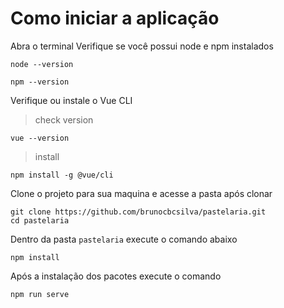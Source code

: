 # Como iniciar a aplicação
Abra o terminal 
Verifique se você possui node e npm instalados

````
node --version
````
````
npm --version
````

Verifique ou instale o Vue CLI
> check version
````
vue --version
````
> install
````
npm install -g @vue/cli
````
Clone o projeto para sua maquina e acesse a pasta após clonar

````
git clone https://github.com/brunocbcsilva/pastelaria.git
cd pastelaria
````
Dentro da pasta `pastelaria` execute o comando abaixo
````
npm install
````
Após a instalação dos pacotes execute o comando
````
npm run serve
````